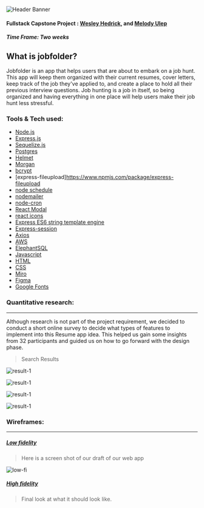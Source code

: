 ![Header Banner](https://raw.githubusercontent.com/wesleyhedrick/Capstone/master/capstone-fe/src/components/images/readme-banner.jpg)


#### Fullstack Capstone Project : [Wesley Hedrick](https://github.com/wesleyhedrick), and [Melody Ulep](https://github.com/mculep)

##### Time Frame: Two weeks

## What is jobfolder?

Jobfolder is an app that helps users that are about to embark on a job hunt. This app will keep them organized with their current resumes, cover letters, keep track of the job they've applied to, and create a place to hold all their previous interview questions. Job hunting is a job in itself, so being organized and having everything in one place will help users make their job hunt less stressful.


### Tools & Tech used:

-   [Node.js](https://nodejs.org/en/)
-   [Express.js](https://expressjs.com)
-   [Sequelize.js](https://sequelize.org)
-   [Postgres](https://www.postgresql.org)
-   [Helmet](https://www.npmjs.com/package/helmet)
-   [Morgan](https://www.npmjs.com/package/morgan) 
-   [bcrypt](https://www.npmjs.com/package/bcrypt)
-   [express-fileupload]https://www.npmjs.com/package/express-fileupload
-   [node schedule](https://www.npmjs.com/package/node-schedule)
-   [nodemailer](https://nodemailer.com/about/)
-   [node-cron](https://www.npmjs.com/package/node-cron)
-   [React Modal](https://www.npmjs.com/package/react-modal) 
-   [react icons](https://react-icons.github.io/react-icons/)
-   [Express ES6 string template engine](https://www.npmjs.com/package/express-es6-template-engine)
-   [Express-session](https://www.npmjs.com/package/express-session)
-   [Axios](https://www.npmjs.com/package/axios)
-   [AWS](https://aws.amazon.com)
-   [ElephantSQL](https://www.elephantsql.com)
-   [Javascript](https://www.javascript.com)
-   [HTML](https://html.com)
-   [CSS](https://www.w3schools.com/html/)
-   [Miro](https://miro.com/)
-   [Figma](https://www.figma.com/)
-   [Google Fonts](https://fonts.google.com/ )

### **Quantitative** research:

---

Although research is not part of the project requirement, we decided to conduct a short online survey to decide what types of features to implement into this Resume app idea. This helped us gain some insights from 32 participants and guided us on how to go forward with the design phase.

> Search Results

![result-1](https://raw.githubusercontent.com/wesleyhedrick/Capstone/master/capstone-fe/src/components/images/slide1.jpg)

![result-1](https://raw.githubusercontent.com/wesleyhedrick/Capstone/master/capstone-fe/src/components/images/slide2.jpg)

![result-1](https://raw.githubusercontent.com/wesleyhedrick/Capstone/master/capstone-fe/src/components/images/slide3.jpg)

![result-1](https://raw.githubusercontent.com/wesleyhedrick/Capstone/master/capstone-fe/src/components/images/slide4.jpg)



### Wireframes:

---

##### <u>Low fidelity</u>

> Here is a screen shot of our draft of our web app

![low-fi](https://raw.githubusercontent.com/wesleyhedrick/Capstone/master/capstone-fe/src/components/images/lowfi.png)

##### <u>High fidelity</u>

> Final look at what it should look like.
